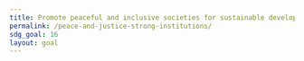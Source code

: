 ```yaml
---
title: Promote peaceful and inclusive societies for sustainable development, provide access to justice for all and build effective, accountable and inclusive institutions at all levels
permalink: /peace-and-justice-strong-institutions/
sdg_goal: 16
layout: goal
---
```


